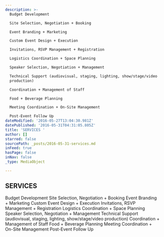 ```yaml
---
description: >-
  Budget Development

  Site Selection, Negotiation + Booking

  Event Branding + Marketing

  Custom Event Design + Execution

  Invitations, RSVP Management + Registration

  Logistics Coordination + Space Planning

  Speaker Selection, Negotiation + Management

  Technical Support (audiovisual, staging, lighting, show/stage/video
  production)

  Coordination + Management of Staff

  Food + Beverage Planning

  Meeting Coordination + On-Site Management

  Post-Event Follow Up
dateModified: '2016-05-27T13:04:30.981Z'
datePublished: '2016-05-31T04:31:05.805Z'
title: 'SERVICES '
author: []
starred: false
sourcePath: _posts/2016-05-31-services.md
inFeed: true
hasPage: false
inNav: false
_type: MediaObject

---
```

<article style=""><h1>SERVICES </h1><p>Budget Development Site Selection, Negotiation + Booking Event Branding + Marketing Custom Event Design + Execution Invitations, RSVP Management + Registration Logistics Coordination + Space Planning Speaker Selection, Negotiation + Management Technical Support (audiovisual, staging, lighting, show/stage/video production) Coordination + Management of Staff Food + Beverage Planning Meeting Coordination + On-Site Management Post-Event Follow Up</p></article>